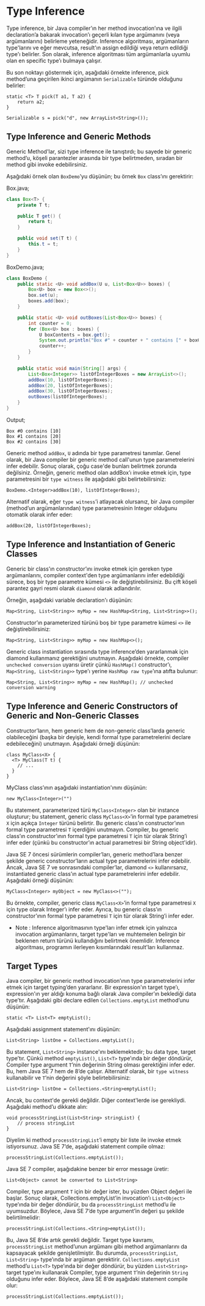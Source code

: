 # Type Inference

Type inference, bir Java compiler’ın her method invocation’ına ve ilgili declaration’a bakarak invocation’ı geçerli
kılan type argümanını (veya argümanlarını) belirleme yeteneğidir. Inference algoritması, argümanların type'larını ve
eğer mevcutsa, result'ın assign edildiği veya return edildiği type'ı belirler. Son olarak, inference algoritması tüm
argümanlarla uyumlu olan en specific type’ı bulmaya çalışır.

Bu son noktayı göstermek için, aşağıdaki örnekte inference, pick method’una geçirilen ikinci argümanın `Serializable`
türünde olduğunu belirler:

```
static <T> T pick(T a1, T a2) { 
    return a2; 
}

Serializable s = pick("d", new ArrayList<String>());
```

## Type Inference and Generic Methods

Generic Method'lar, sizi type inference ile tanıştırdı; bu sayede bir generic method’u, köşeli parantezler arasında bir
type belirtmeden, sıradan bir method gibi invoke edebilirsiniz.

Aşağıdaki örnek olan `BoxDemo`’yu düşünün; bu örnek `Box` class’ını gerektirir:

Box.java;

```java
class Box<T> {
    private T t;

    public T get() {
        return t;
    }

    public void set(T t) {
        this.t = t;
    }
}
```

BoxDemo.java;

```java
class BoxDemo {
    public static <U> void addBox(U u, List<Box<U>> boxes) {
        Box<U> box = new Box<>();
        box.set(u);
        boxes.add(box);
    }

    public static <U> void outBoxes(List<Box<U>> boxes) {
        int counter = 0;
        for (Box<U> box : boxes) {
            U boxContents = box.get();
            System.out.println("Box #" + counter + " contains [" + boxContents.toString() + "]");
            counter++;
        }
    }

    public static void main(String[] args) {
        List<Box<Integer>> listOfIntegerBoxes = new ArrayList<>();
        addBox(10, listOfIntegerBoxes);
        addBox(20, listOfIntegerBoxes);
        addBox(30, listOfIntegerBoxes);
        outBoxes(listOfIntegerBoxes);
    }
}
```

Output;

```
Box #0 contains [10]
Box #1 contains [20]
Box #2 contains [30]
```

Generic method `addBox`, `U` adında bir type parametresi tanımlar. Genel olarak, bir Java compiler bir generic method
call'unun type parametrelerini infer edebilir. Sonuç olarak, çoğu case'de bunları belirtmek zorunda değilsiniz.
Örneğin, generic method olan addBox’ı invoke etmek için, type parametresini bir `type witness` ile aşağıdaki gibi
belirtebilirsiniz:

```
BoxDemo.<Integer>addBox(10), listOfIntegerBoxes);
```

Alternatif olarak, eğer `type witness`’i atlayacak olursanız, bir Java compiler (method’un argümanlarından) type
parametresinin Integer olduğunu otomatik olarak infer eder:

```
addBox(20, listOfIntegerBoxes);
```

## Type Inference and Instantiation of Generic Classes

Generic bir class’ın constructor’ını invoke etmek için gereken type argümanlarını, compiler context'den type
argümanlarını infer edebildiği sürece, boş bir type parametre kümesi `<>` ile değiştirebilirsiniz. Bu çift köşeli
parantez gayri resmi olarak `diamond` olarak adlandırılır.

Örneğin, aşağıdaki variable declaration'ı düşünün:

```
Map<String, List<String>> myMap = new HashMap<String, List<String>>();
```

Constructor’ın parameterized türünü boş bir type parametre kümesi `<>` ile değiştirebilirsiniz:

```
Map<String, List<String>> myMap = new HashMap<>();
```

Generic class instantiation sırasında type inference’den yararlanmak için diamond kullanmanız gerektiğini unutmayın.
Aşağıdaki örnekte, compiler `unchecked conversion` uyarısı üretir çünkü `HashMap()` constructor’ı,
`Map<String, List<String>>` type'ı yerine `HashMap raw type`’ına atıfta bulunur:

```
Map<String, List<String>> myMap = new HashMap(); // unchecked conversion warning
```

## Type Inference and Generic Constructors of Generic and Non-Generic Classes

Constructor’ların, hem generic hem de non-generic class’larda generic olabileceğini (başka bir deyişle, kendi formal
type parametrelerini declare edebileceğini) unutmayın. Aşağıdaki örneği düşünün:

```
class MyClass<X> {
  <T> MyClass(T t) {
    // ...
  }
}
```

MyClass class’ının aşağıdaki instantiation'ınını düşünün:

```
new MyClass<Integer>("")
```

Bu statement, parameterized türü `MyClass<Integer>` olan bir instance oluşturur; bu statement, generic class
`MyClass<X>`’in formal type parametresi `X` için açıkça `Integer` türünü belirtir. Bu generic class’ın constructor’ının
formal type parametresi `T` içerdiğini unutmayın. Compiler, bu generic class’ın constructor’ının formal type parametresi
`T` için tür olarak String’i infer eder (çünkü bu constructor’ın actual parametresi bir String object'idir).

Java SE 7 öncesi sürümlerin compiler’ları, generic method’lara benzer şekilde generic constructor’ların actual type
parametrelerini infer edebilir. Ancak, Java SE 7 ve sonrasındaki compiler’lar, diamond `<>` kullanırsanız,
instantiated generic class’ın actual type parametrelerini infer edebilir. Aşağıdaki örneği düşünün:

```
MyClass<Integer> myObject = new MyClass<>("");
```

Bu örnekte, compiler, generic class `MyClass<X>`’in formal type parametresi `X` için type olarak Integer’ı infer eder.
Ayrıca, bu generic class’ın constructor’ının formal type parametresi `T` için tür olarak String’i infer eder.

* Note : Inference algoritmasının type'ları infer etmek için yalnızca invocation argümanlarını, target type'ları ve
  muhtemelen belirgin bir beklenen return türünü kullandığını belirtmek önemlidir. Inference algoritması, programın
  ilerleyen kısımlarındaki result'ları kullanmaz.

## Target Types

Java compiler, bir generic method invocation’ının type parametrelerini infer etmek için target typing’den yararlanır.
Bir expression'ın target type’ı, expression'ın yer aldığı konuma bağlı olarak Java compiler’ın beklediği data type’tır.
Aşağıdaki gibi declare edilen `Collections.emptyList` method’unu düşünün:

```
static <T> List<T> emptyList();
```

Aşağıdaki assignment statement'ını düşünün:

```
List<String> listOne = Collections.emptyList();
```

Bu statement, `List<String>` instance'ını beklemektedir; bu data type, target type’tır. Çünkü method `emptyList()`,
`List<T>` type’ında bir değer döndürür, Compiler type argument `T`’nin değerinin String olması gerektiğini infer eder.
Bu, hem Java SE 7 hem de 8’de çalışır. Alternatif olarak, bir `type witness` kullanabilir ve `T`’nin değerini şöyle
belirtebilirsiniz:

```
List<String> listOne = Collections.<String>emptyList();
```

Ancak, bu context'de gerekli değildir. Diğer context'lerde ise gerekliydi. Aşağıdaki method’u dikkate alın:

```
void processStringList(List<String> stringList) {
    // process stringList
}
```

Diyelim ki method `processStringList`’i empty bir liste ile invoke etmek istiyorsunuz. Java SE 7’de, aşağıdaki statement
compile olmaz:

```
processStringList(Collections.emptyList());
```

Java SE 7 compiler, aşağıdakine benzer bir error message üretir:

```
List<Object> cannot be converted to List<String>
```

Compiler, type argument `T` için bir değer ister, bu yüzden Object değeri ile başlar. Sonuç olarak,
Collections.emptyList’in invocation’ı `List<Object>` type’ında bir değer döndürür, bu da `processStringList` method’u
ile uyumsuzdur. Böylece, Java SE 7’de type argument’in değeri şu şekilde belirtilmelidir:

```
processStringList(Collections.<String>emptyList());
```

Bu, Java SE 8’de artık gerekli değildir. Target type kavramı, `processStringList` method’unun argümanı gibi method
argümanlarını da kapsayacak şekilde genişletilmiştir. Bu durumda, `processStringList`, `List<String>` type’ında bir
argüman gerektirir. `Collections.emptyList` method’u `List<T>` type’ında bir değer döndürür, bu yüzden `List<String>`
target type’ını kullanarak Compiler, type argument `T`’nin değerinin `String` olduğunu infer eder. Böylece, Java SE 8’de
aşağıdaki statement compile olur:

```
processStringList(Collections.emptyList());
```
